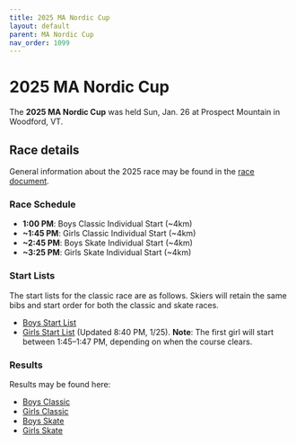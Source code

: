 ```yaml
---
title: 2025 MA Nordic Cup
layout: default
parent: MA Nordic Cup
nav_order: 1099
---
```


# 2025 MA Nordic Cup

The **2025 MA Nordic Cup** was held Sun, Jan. 26 at Prospect Mountain in Woodford, VT.

## Race details

General information about the 2025 race may be found in the [race document](https://docs.google.com/document/d/1NCbc5PkPhe5QUGVKvscRXiIr5_0wUNi8QKjOUpXQrVQ/edit?tab=t.0).

### Race Schedule

- **1:00 PM**: Boys Classic Individual Start (~4km)  
- **~1:45 PM**: Girls Classic Individual Start (~4km)  
- **~2:45 PM**: Boys Skate Individual Start (~4km)  
- **~3:25 PM**: Girls Skate Individual Start (~4km)  

### Start Lists

The start lists for the classic race are as follows. Skiers will retain the same bibs and start order for both the classic and skate races.
- [Boys Start List](https://drive.google.com/file/d/19u8-S5M1Caey5CVTQeLTKOVdKXkv_kKK/view?usp=drive_link)
- [Girls Start List](https://drive.google.com/file/d/1zUoGDYEi6tRiszjOK2duI-IuDdRVBX8q/view?usp=drive_link) (Updated 8:40 PM, 1/25). **Note**: The first girl will start between 1:45–1:47 PM, depending on when the course clears.

### Results

Results may be found here:
- [Boys Classic](https://drive.google.com/file/d/1Dw3dCzvjstyjGSGYrj2ws-1ekFVZPe0L/view?usp=drive_link)
- [Girls Classic](https://drive.google.com/file/d/1K19mNYjwlaETcmDu7PpVk1H91y_AqZe1/view?usp=drive_link)
- [Boys Skate](https://drive.google.com/file/d/1-nkKGrs8WcJSYnEoETTZH0CCPg7iXJHh/view?usp=drive_link)
- [Girls Skate](https://drive.google.com/file/d/1mJRGiFAevZliXrq4nUxeqer_RubzwU7X/view?usp=drive_link)

